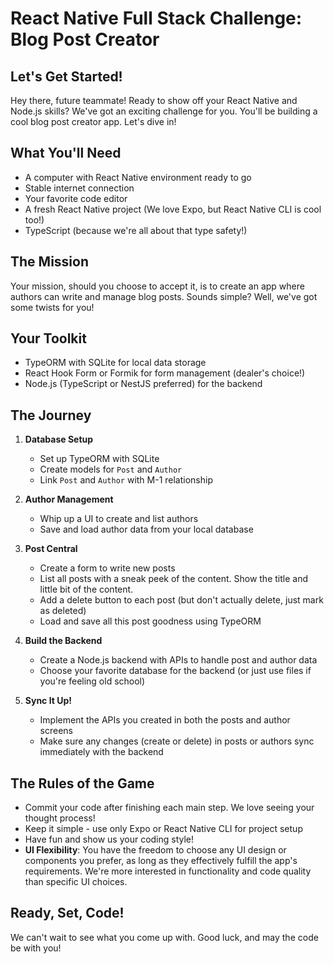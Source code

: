 # React Native Full Stack Challenge: Blog Post Creator

## Let's Get Started!
Hey there, future teammate! Ready to show off your React Native and Node.js skills? We've got an exciting challenge for you. You'll be building a cool blog post creator app. Let's dive in!

## What You'll Need
- A computer with React Native environment ready to go
- Stable internet connection
- Your favorite code editor
- A fresh React Native project (We love Expo, but React Native CLI is cool too!)
- TypeScript (because we're all about that type safety!)

## The Mission
Your mission, should you choose to accept it, is to create an app where authors can write and manage blog posts. Sounds simple? Well, we've got some twists for you!

## Your Toolkit
- TypeORM with SQLite for local data storage
- React Hook Form or Formik for form management (dealer's choice!)
- Node.js (TypeScript or NestJS preferred) for the backend

## The Journey
1. **Database Setup**
   - Set up TypeORM with SQLite
   - Create models for `Post` and `Author`
   - Link `Post` and `Author` with M-1 relationship

2. **Author Management**
   - Whip up a UI to create and list authors
   - Save and load author data from your local database

3. **Post Central**
   - Create a form to write new posts
   - List all posts with a sneak peek of the content. Show the title and little bit of the content. 
   - Add a delete button to each post (but don't actually delete, just mark as deleted)
   - Load and save all this post goodness using TypeORM

4. **Build the Backend**
   - Create a Node.js backend with APIs to handle post and author data
   - Choose your favorite database for the backend (or just use files if you're feeling old school)

5. **Sync It Up!**
   - Implement the APIs you created in both the posts and author screens
   - Make sure any changes (create or delete) in posts or authors sync immediately with the backend

## The Rules of the Game
- Commit your code after finishing each main step. We love seeing your thought process!
- Keep it simple - use only Expo or React Native CLI for project setup
- Have fun and show us your coding style!
- **UI Flexibility**: You have the freedom to choose any UI design or components you prefer, as long as they effectively fulfill the app's requirements. We're more interested in functionality and code quality than specific UI choices.

## Ready, Set, Code!
We can't wait to see what you come up with. Good luck, and may the code be with you!
